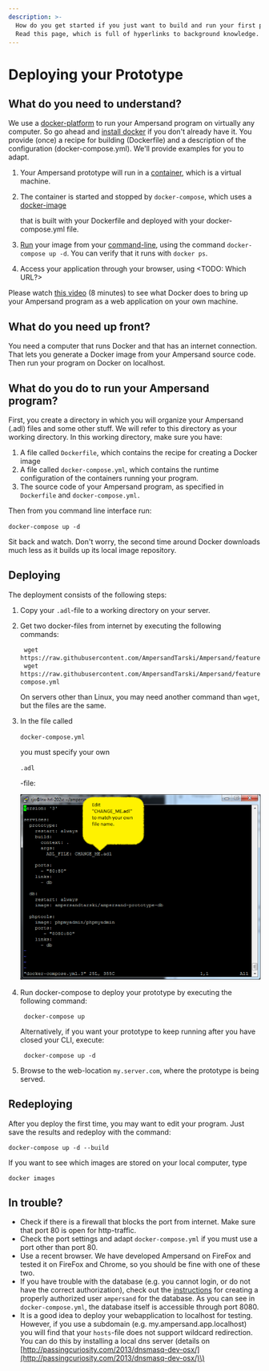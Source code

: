 ```yaml
---
description: >-
  How do you get started if you just want to build and run your first prototype?
  Read this page, which is full of hyperlinks to background knowledge.
---
```


# Deploying your Prototype

## What do you need to understand?

We use a [docker-platform](https://en.wikipedia.org/wiki/Docker_%28software%29) to run your Ampersand program on virtually any computer. So go ahead and [install docker](https://docs.docker.com/install/) if you don't already have it. You provide \(once\) a recipe for building \(Dockerfile\) and a description of the configuration \(docker-compose.yml\). We'll provide examples for you to adapt.

1. Your Ampersand prototype will run in a [container](https://www.docker.com/resources/what-container), which is a virtual machine.
2. The container is started and stopped by `docker-compose`, which uses a[ docker-image](https://docs.docker.com/get-started/#images-and-containers)

    that is built with your Dockerfile and deployed with your docker-compose.yml file.

3. [Run](https://docs.docker.com/engine/reference/run/) your image from your [command-line](https://en.wikipedia.org/wiki/Command-line_interface), using the command `docker-compose up -d`. You can verify that it runs with `docker ps`.
4. Access your application through your browser, using &lt;TODO: Which URL?&gt;

Please watch [this video](https://youtu.be/XqHTJfTVnoQ) \(8 minutes\) to see what Docker does to bring up your Ampersand program as a web application on your own machine.

## What do you need up front?

You need a computer that runs Docker and that has an internet connection. That lets you generate a Docker image from your Ampersand source code. Then run your program on Docker on localhost.

## What do you do to run your Ampersand program?

First, you create a directory in which you will organize your Ampersand \(.adl\) files and some other stuff. We will refer to this directory as your working directory. In this working directory, make sure you have:

1. A file called `Dockerfile`, which contains the recipe for creating a Docker image
2. A file called `docker-compose.yml`, which contains the runtime configuration of the containers running your program.
3. The source code of your Ampersand program, as specified in `Dockerfile` and `docker-compose.yml.`

Then from you command line interface run:

`docker-compose up -d`

Sit back and watch. Don't worry, the second time around Docker downloads much less as it builds up its local image repository.

## Deploying

The deployment consists of the following steps:

1. Copy your `.adl`-file to a working directory on your server.  
2. Get two docker-files from internet by executing the following commands:

   ```text
    wget https://raw.githubusercontent.com/AmpersandTarski/Ampersand/feature/dockerize/docker/sample/Dockerfile
    wget https://raw.githubusercontent.com/AmpersandTarski/Ampersand/feature/dockerize/docker/sample/docker-compose.yml
   ```

   On servers other than Linux, you may need another command than `wget`, but the files are the same.

3. In the file called

   `docker-compose.yml`

   you must specify your own

   `.adl`

   -file:

   ![](../.gitbook/assets/screenshot-docker-compose.png)

4. Run docker-compose to deploy your prototype by executing the following command:

   ```text
    docker-compose up
   ```

   Alternatively, if you want your prototype to keep running after you have closed your CLI, execute:

   ```text
    docker-compose up -d
   ```

5. Browse to the web-location `my.server.com`, where the prototype is being served.

## Redeploying

After you deploy the first time, you may want to edit your program. Just save the results and redeploy with the command:

```text
docker-compose up -d --build
```

If you want to see which images are stored on your local computer, type

```text
docker images
```

## In trouble?

* Check if there is a firewall that blocks the port from internet. Make sure that port 80 is open for http-traffic.
* Check the port settings and adapt `docker-compose.yml` if you must use a port other than port 80.
* Use a recent browser. We have developed Ampersand on FireFox and tested it on FireFox and Chrome, so you should be fine with one of these two.
* If you have trouble with the database \(e.g. you cannot login, or do not have the correct authorization\), check out the [instructions](installing-the-tools-manually.md) for creating a properly authorized user `ampersand` for the database. As you can see in `docker-compose.yml`, the database itself is accessible through port 8080.
* It is a good idea to deploy your webapplication to localhost for testing. However, if you use a subdomain \(e.g. my.ampersand.app.localhost\) you will find that your `hosts`-file does not support wildcard redirection. You can do this by installing a local dns server \(details on [http://passingcuriosity.com/2013/dnsmasq-dev-osx/](http://passingcuriosity.com/2013/dnsmasq-dev-osx/)\)

